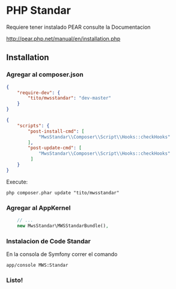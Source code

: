 # PHP Standar

Requiere tener instalado PEAR consulte la Documentacion

http://pear.php.net/manual/en/installation.php

## Installation

### Agregar al composer.json
```json
{
    "require-dev": {
        "tito/mwsstandar": "dev-master"
    }
}
```

```json
{
    "scripts": {
        "post-install-cmd": [
            "MwsStandar\\Composer\\Script\\Hooks::checkHooks"
        ],
        "post-update-cmd": [
            "MwsStandar\\Composer\\Script\\Hooks::checkHooks"
         ]
    }
}
```

Execute:

```cli
php composer.phar update "tito/mwsstandar"
```

### Agregar al AppKernel

```php
	// ...
	new MwsStandar\MWSStandarBundle(),
```


### Instalacion de Code Standar

En la consola de Symfony correr el comando 

```cli
app/console MWS:Standar
```



### Listo!
